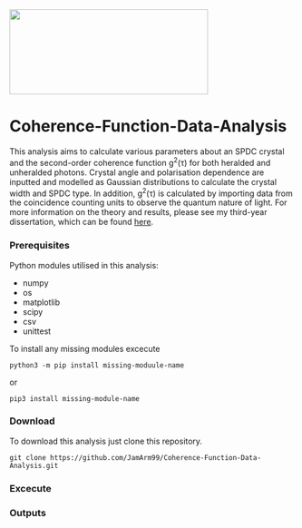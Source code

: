 
<img src="https://drive.google.com/uc?export=view&id=1QspeLL4wVjzzIGHuyYVMfy2-77yHECNT" width = "350" height="150">

# Coherence-Function-Data-Analysis 
This analysis aims to calculate various parameters about an SPDC crystal and the second-order coherence function g<sup>2</sup>(τ) for both heralded and unheralded photons. Crystal angle and polarisation dependence are inputted and modelled as Gaussian distributions to calculate the crystal width and SPDC type. In addition, g<sup>2</sup>(τ) is calculated by importing data from the coincidence counting units to observe the quantum nature of light. For more information on the theory and results, please see my third-year dissertation, which can be found [here](https://drive.google.com/file/d/15I74rcw3ZxaHnSUxd7CdCN3ogJRqTsIW/view?usp=sharing).

### Prerequisites 
Python modules utilised in this analysis:
- numpy
- os
- matplotlib
- scipy
- csv
- unittest

To install any missing modules excecute
```
python3 -m pip install missing-moduule-name
```
or
```
pip3 install missing-module-name
```
### Download
To download this analysis just clone this repository.
```
git clone https://github.com/JamArm99/Coherence-Function-Data-Analysis.git
```

### Excecute


### Outputs


